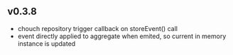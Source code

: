 ## v0.3.8

* chouch repository trigger callback on storeEvent() call
* event directly applied to aggregate when emited, so current in memory instance is updated